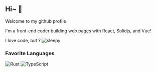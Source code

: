 ## Hi~ 👋

Welcome to my github profile

I'm a front-end coder building web pages with React, Solidjs, and Vue!

I love code, but ? ![sleepy](https://github.com/user-attachments/assets/a8d81c51-9702-4d6c-962d-a97e71379614)


### Favorite Languages

![Rust](https://img.shields.io/badge/-rust-ec6323?style=flat-square&logo=rust)
![TypeScript](https://img.shields.io/badge/-typescript-black?style=flat-square&logo=typescript)
